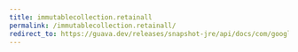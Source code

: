 ```yaml
---
title: immutablecollection.retainall
permalink: /immutablecollection.retainall/
redirect_to: https://guava.dev/releases/snapshot-jre/api/docs/com/google/common/collect/ImmutableCollection.html#retainAll-java.util.Collection-
---
```

